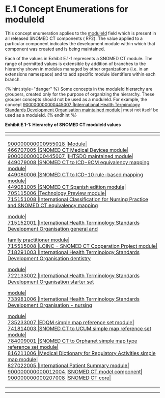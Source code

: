 # E.1 Concept Enumerations for moduleId

This concept enumeration applies to the [moduleId](../appendix-b.-specification-reference-information/m/moduleid-field.md) field which is present in all released SNOMED CT components ( RF2). The value applied to a particular component indicates the development module within which that component was created and is being maintained.

Each of the values in Exhibit E.1-1 represents a SNOMED CT module. The range of permitted values is extensible by addition of branches to the hierarchy shown in modules managed by other organizations (i.e. in an extensions namespace) and to add specific module identifiers within each branch.

{% hint style="danger" %}
Some concepts in the moduleId hierarchy are groupers, created only for the purpose of organizing the hierarchy. These grouper concepts should not be used as a moduleId. For example, the concept [900000000000445007 |International Health Terminology Standards Development Organisation maintained module|](http://snomed.info/id/900000000000445007) must not itself be used as a moduleId.
{% endhint %}

**Exhibit E.1-1: Hierarchy of SNOMED CT moduleId values**

<table><thead><tr><th width="800"></th></tr></thead><tbody><tr><td><p><a href="http://snomed.info/id/900000000000955018">900000000000955018 |Module|</a><br>     <a href="http://snomed.info/id/466707005">466707005 |SNOMED CT Medical Devices module|</a><br>     <a href="http://snomed.info/id/900000000000445007">900000000000445007 |IHTSDO maintained module|</a><br>         <a href="http://snomed.info/id/449079008">449079008 |SNOMED CT to ICD-9CM equivalency mapping module|</a><br>         <a href="http://snomed.info/id/449080006">449080006 |SNOMED CT to ICD-10 rule-based mapping module|</a><br>         <a href="http://snomed.info/id/449081005">449081005 |SNOMED CT Spanish edition module|</a><br>         <a href="http://snomed.info/id/705115006">705115006 |Technology Preview module|</a><br>         <a href="http://snomed.info/id/715151008">715151008 |International Classification for Nursing Practice and SNOMED CT equivalency mapping </a></p><p>         <a href="http://snomed.info/id/715151008">module|</a><br>         <a href="http://snomed.info/id/715152001">715152001 |International Health Terminology Standards Development Organisation general and</a></p><p>         <a href="http://snomed.info/id/715152001">family practitioner module|</a><br>         <a href="http://snomed.info/id/715515008">715515008 |LOINC - SNOMED CT Cooperation Project module|</a><br>         <a href="http://snomed.info/id/718291003">718291003 |International Health Terminology Standards Development Organisation dentistry</a></p><p>          <a href="http://snomed.info/id/718291003">module|</a><br>         <a href="http://snomed.info/id/722133002">722133002 |International Health Terminology Standards Development Organisation starter set </a></p><p>         <a href="http://snomed.info/id/722133002">module|</a><br>         <a href="http://snomed.info/id/733981006">733981006 |International Health Terminology Standards Development Organisation - nursing </a></p><p>         <a href="http://snomed.info/id/733981006">module|</a><br>         <a href="http://snomed.info/id/735233007">735233007 |EDQM simple map reference set module|</a><br>         <a href="http://snomed.info/id/741814003">741814003 |SNOMED CT to UCUM simple map reference set module|</a><br>         <a href="http://snomed.info/id/784009001">784009001 |SNOMED CT to Orphanet simple map type reference set module|</a><br>         <a href="http://snomed.info/id/816211006">816211006 |Medical Dictionary for Regulatory Activities simple map module|</a><br>         <a href="http://snomed.info/id/827022005">827022005 |International Patient Summary module|</a><br>         <a href="http://snomed.info/id/900000000000012004">900000000000012004 |SNOMED CT model component|</a><br>         <a href="http://snomed.info/id/900000000000207008">900000000000207008 |SNOMED CT core|</a></p></td></tr></tbody></table>

***
